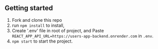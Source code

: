 ## Getting started

1. Fork and clone this repo
2. run `npm install` to install,
3. Create '.env' file in root of project, and Paste `REACT_APP_API_URL=https://users-app-backend.onrender.com` in `.env`.
4. `npm start` to start the project.
